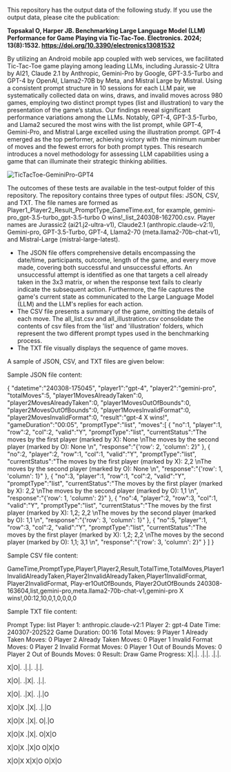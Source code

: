 This repository has the output data of the following study. If you use the output data, please cite the publication:

**Topsakal O, Harper JB. Benchmarking Large Language Model (LLM) Performance for Game Playing via Tic-Tac-Toe. Electronics. 2024; 13(8):1532. https://doi.org/10.3390/electronics13081532**

By utilizing an Android mobile app coupled with web services, we facilitated Tic-Tac-Toe game playing among leading LLMs, including Jurassic-2 Ultra by AI21, Claude 2.1 by Anthropic, Gemini-Pro by Google, GPT-3.5-Turbo and GPT-4 by OpenAI, Llama2-70B by Meta, and Mistral Large by Mistral. Using a consistent prompt structure in 10 sessions for each LLM pair, we systematically collected data on wins, draws, and invalid moves across 980 games, employing two distinct prompt types (list and illustration) to vary the presentation of the game’s status. Our findings reveal significant performance variations among the LLMs. Notably, GPT-4, GPT-3.5-Turbo, and Llama2 secured the most wins with the list prompt, while GPT-4, Gemini-Pro, and Mistral Large excelled using the illustration prompt. GPT-4 emerged as the top performer, achieving victory with the minimum number of moves and the fewest errors for both prompt types. This research introduces a novel methodology for assessing LLM capabilities using a game that can illuminate their strategic thinking abilities.


![TicTacToe-GeminiPro-GPT4](https://github.com/research-outcome/LLM-TicTacToe-Benchmark/assets/136174718/be4c9543-802f-4ea4-9f3c-e639173d4d7a)


The outcomes of these tests are available in the test-output folder of this repository. The repository contains three types of output files: JSON, CSV, and TXT. The file names are formed as Player1_Player2_Result_PromptType_GameTime.ext, for example, gemini-pro_gpt-3.5-turbo_gpt-3.5-turbo O wins!_list_240308-162700.csv. Player names are Jurassic2 (ai21.j2-ultra-v1), Claude2.1 (anthropic.claude-v2:1), Gemini-pro, GPT-3.5-Turbo, GPT-4, Llama2-70 (meta.llama2-70b-chat-v1), and Mistral-Large (mistral-large-latest).

- The JSON file offers comprehensive details encompassing the date/time, participants, outcome, length of the game, and every move made, covering both successful and unsuccessful efforts. An unsuccessful attempt is identified as one that targets a cell already taken in the 3x3 matrix, or when the response text fails to clearly indicate the subsequent action. Furthermore, the file captures the game's current state as communicated to the Large Language Model (LLM) and the LLM's replies for each action.
- The CSV file presents a summary of the game, omitting the details of each move. The all_list.csv and all_illustration.csv consolidate the contents of csv files from the 'list' and 'illustration' folders, which represent the two different prompt types used in the benchmarking process.
- The TXT file visually displays the sequence of game moves.


A sample of JSON, CSV, and TXT files are given below:

Sample JSON file content:

{
   "datetime":"240308-175045",
   "player1":"gpt-4",
   "player2":"gemini-pro",
   "totalMoves":5,
   "player1MovesAlreadyTaken":0,
   "player2MovesAlreadyTaken":0,
   "player1MovesOutOfBounds":0,
   "player2MovesOutOfBounds":0,
   "player1MovesInvalidFormat":0,
   "player2MovesInvalidFormat":0,
   "result":"gpt-4 X wins!",
   "gameDuration":"00:05",
   "promptType":"list",
   "moves":[
      {
         "no":1,
         "player":1,
         "row":2,
         "col":2,
         "valid":"Y",
         "promptType":"list",
         "currentStatus":"The moves by the first player (marked by X): None \nThe moves by the second player (marked by O): None \n",
         "response":"{'row': 2, 'column': 2}"
      },
      {
         "no":2,
         "player":2,
         "row":1,
         "col":1,
         "valid":"Y",
         "promptType":"list",
         "currentStatus":"The moves by the first player (marked by X): 2,2 \nThe moves by the second player (marked by O): None \n",
         "response":"{'row': 1, 'column': 1}"
      },
      {
         "no":3,
         "player":1,
         "row":1,
         "col":2,
         "valid":"Y",
         "promptType":"list",
         "currentStatus":"The moves by the first player (marked by X): 2,2 \nThe moves by the second player (marked by O): 1,1 \n",
         "response":"{'row': 1, 'column': 2}"
      },
      {
         "no":4,
         "player":2,
         "row":3,
         "col":1,
         "valid":"Y",
         "promptType":"list",
         "currentStatus":"The moves by the first player (marked by X): 1,2; 2,2 \nThe moves by the second player (marked by O): 1,1 \n",
         "response":"{'row': 3, 'column': 1}"
      },
      {
         "no":5,
         "player":1,
         "row":3,
         "col":2,
         "valid":"Y",
         "promptType":"list",
         "currentStatus":"The moves by the first player (marked by X): 1,2; 2,2 \nThe moves by the second player (marked by O): 1,1; 3,1 \n",
         "response":"{'row': 3, 'column': 2}"
      }
   ]
}



Sample CSV file content:

GameTime,PromptType,Player1,Player2,Result,TotalTime,TotalMoves,Player1InvalidAlreadyTaken,Player2InvalidAlreadyTaken,Player1InvalidFormat, Player2InvalidFormat, Play-er1OutOfBounds, Player2OutOfBounds 
240308-163604,list,gemini-pro,meta.llama2-70b-chat-v1,gemini-pro X wins!,00:12,10,0,1,0,0,0,0



Sample TXT file content:

Prompt Type: list
Player 1: anthropic.claude-v2:1
Player 2: gpt-4
Date Time: 240307-202522
Game Duration: 00:16
Total Moves: 9
Player 1 Already Taken Moves: 0
Player 2 Already Taken Moves: 0
Player 1 Invalid Format Moves: 0
Player 2 Invalid Format Moves: 0
Player 1 Out of Bounds Moves: 0
Player 2 Out of Bounds Moves: 0
Result: Draw
Game Progress: 
X|.|.
.|.|.
.|.|.


X|O|.
.|.|.
.|.|.


X|O|.
.|X|.
.|.|.


X|O|.
.|X|.
.|.|O


X|O|X
.|X|.
.|.|O


X|O|X
.|X|.
O|.|O


X|O|X
.|X|.
O|X|O


X|O|X
.|X|O
O|X|O


X|O|X
X|X|O
O|X|O





